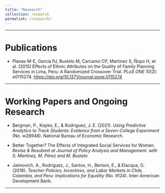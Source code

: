 ```yaml
---
title: "Research"
collection: research
permalink: /research/
---
```


---

# Publications

- Planas M-E, García PJ, Bustelo M, Carcamo CP, Martinez S, Ñopo H, et al. (2015) Effects of Ethnic Attributes on the Quality of Family Planning Services in Lima, Peru: A Randomized Crossover Trial. *PLoS ONE 10*(2): e0115274. https://doi.org/10.1371/journal.pone.0115274

---


# Working Papers and Ongoing Research

- Bergman, P., Kopko, E., & Rodriguez, J. E. (2021). *Using Predictive Analytics to Track Students: Evidence from a Seven-College Experiment* (No. w28948). National Bureau of Economic Research.

- Better Together? The Effects of Integrated Social Services for Women. *Revise & Resubmit at Journal of Policy Analysis and Management. with S. Martinez, M. Pérez and M. Bustelo*

- Jaimovich, A., Rodríguez, J., Santos, H., Bertoni, E., & Elacqua, G. (2018). *Teacher Policies, Incentives, and Labor Markets in Chile, Colombia, and Peru: Implications for Equality* (No. 9124). Inter-American Development Bank.

---
